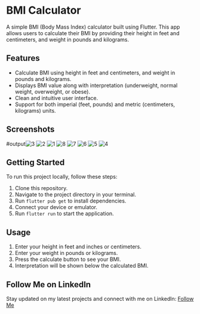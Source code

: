 # BMI Calculator

A simple BMI (Body Mass Index) calculator built using Flutter. This app allows users to calculate their BMI by providing their height in feet and centimeters, and weight in pounds and kilograms.

## Features

- Calculate BMI using height in feet and centimeters, and weight in pounds and kilograms.
- Displays BMI value along with interpretation (underweight, normal weight, overweight, or obese).
- Clean and intuitive user interface.
- Support for both imperial (feet, pounds) and metric (centimeters, kilograms) units.

## Screenshots

#output![3](https://github.com/Abubakar-doc/Flutter-projects/assets/137390804/8dc82524-7e55-4c11-82f9-dcc4cc597674)
![2](https://github.com/Abubakar-doc/Flutter-projects/assets/137390804/c0222ad8-40e8-4250-9e35-189f956ded29)
![1](https://github.com/Abubakar-doc/Flutter-projects/assets/137390804/d00a8c95-465b-402a-bc66-5fbed451423b)
![8](https://github.com/Abubakar-doc/Flutter-projects/assets/137390804/8f688fdf-e6a5-418a-8b0c-7dc202e9206b)
![7](https://github.com/Abubakar-doc/Flutter-projects/assets/137390804/fefe5239-3705-481d-8c42-8924ade7726e)
![6](https://github.com/Abubakar-doc/Flutter-projects/assets/137390804/9c902068-0842-4557-a5e9-29b7f610fb9c)
![5](https://github.com/Abubakar-doc/Flutter-projects/assets/137390804/e34d0d76-a8cb-4c24-a8eb-d179df45204c)
![4](https://github.com/Abubakar-doc/Flutter-projects/assets/137390804/bf40d796-9954-409b-b6a3-bff5da6d8d8e)


## Getting Started

To run this project locally, follow these steps:

1. Clone this repository.
2. Navigate to the project directory in your terminal.
3. Run `flutter pub get` to install dependencies.
4. Connect your device or emulator.
5. Run `flutter run` to start the application.

## Usage

1. Enter your height in feet and inches or centimeters.
2. Enter your weight in pounds or kilograms.
3. Press the calculate button to see your BMI.
4. Interpretation will be shown below the calculated BMI.

## Follow Me on LinkedIn

Stay updated on my latest projects and connect with me on LinkedIn: [Follow Me](https://www.linkedin.com/in/abubakar-nadeem-5672562b9/)
